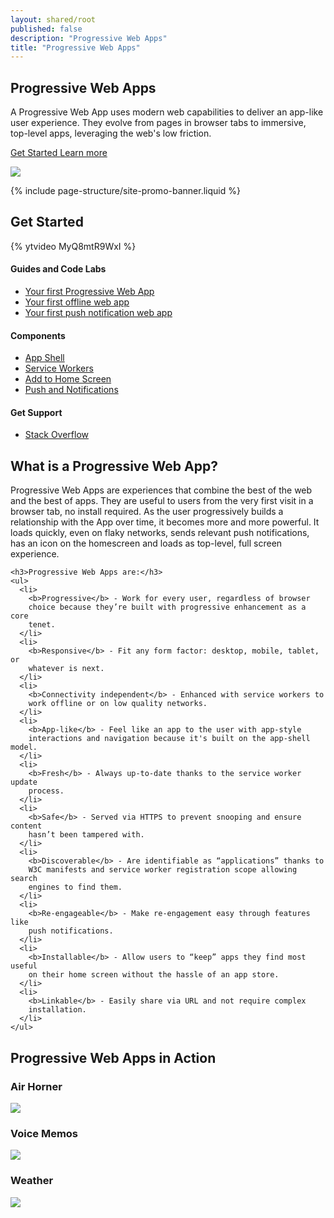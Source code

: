 ```yaml
---
layout: shared/root
published: false
description: "Progressive Web Apps"
title: "Progressive Web Apps"
---
```


<div class="wf-landing-section">
  <div class="page-content mdl-grid">
    <div class="mdl-cell mdl-cell--8-col mdl-cell--5-col-tablet">
      <h2>Progressive Web Apps</h2>
      <p>
        A Progressive Web App uses modern web capabilities to deliver an 
        app-like user experience. They evolve from pages in 
        browser tabs to immersive, top-level apps, leveraging the web's low 
        friction.
      </p>
      <p>
        <a href="#getstarted" class="mdl-button mdl-js-button mdl-button--raised mdl-button--colored">
          Get Started
        </a>
        <a href="#learnmore" class="mdl-button mdl-js-button mdl-button--raised mdl-button--colored pwa-left-margin">
          Learn more
        </a>
      </p>
    </div>
    <div class="mdl-cell mdl-cell--4-col mdl-cell--3-col-tablet mdl-cell--hide-phone">
      <img src="/web/imgs/pwa-voice-memos_framed.png">
    </div>
  </div>
</div>

{% include page-structure/site-promo-banner.liquid %}

<div id="getstarted" class="wf-landing-section wf-pwa-gs wf-secondaryheading">
  <div class="page-content mdl-grid">
    <h2 class="mdl-cell mdl-cell--12-col">
      Get Started
    </h2>
    <div class="mdl-cell mdl-cell--6-col mdl-cell--8-col-tablet">
      {% ytvideo MyQ8mtR9WxI %}
    </div>
    <div class="mdl-cell mdl-cell--6-col mdl-cell--8-col-tablet">
      <h4>Guides and Code Labs</h4>
      <ul>
        <li><a href="/web/fundamentals/getting-started/your-first-progressive-web-app/">Your first Progressive Web App</a></li>
        <li><a href="/web/fundamentals/getting-started/your-first-offline-web-app/">Your first offline web app</a></li>
        <li><a href="/web/fundamentals/getting-started/push-notifications/">Your first push notification web app</a></li>
      </ul>
      <h4>Components</h4>
      <ul>
        <li><a href="/web/updates/2015/11/app-shell">App Shell</a></li>
        <li><a href="https://slightlyoff.github.io/ServiceWorker/spec/service_worker/">Service Workers</a></li>
        <li><a href="/web/fundamentals/engage-and-retain/simplified-app-installs/">Add to Home Screen</a></li>
        <li><a href="/web/fundamentals/engage-and-retain/push-notifications/">Push and Notifications</a></li>
      </ul>
      <h4>Get Support</h4>
      <ul>
        <li><a href="http://stackoverflow.com/questions/tagged/progressive-web-apps">Stack Overflow</a></li>
      </ul>
    </div>
  </div>
</div>

<div id="learnmore" class="wf-landing-section">
  <div class="page-content">
    <h2>What is a Progressive Web App?</h2>
    <p>
      Progressive Web Apps are experiences that combine the best of the web and 
      the best of apps. They are useful to users from the very first visit in 
      a browser tab, no install required. As the user progressively builds a 
      relationship with the App over time, it becomes more and more powerful. 
      It loads quickly, even on flaky networks, sends relevant push 
      notifications, has an icon on the homescreen and loads as top-level, 
      full screen experience.
    </p>

    <h3>Progressive Web Apps are:</h3>
    <ul>
      <li>
        <b>Progressive</b> - Work for every user, regardless of browser 
        choice because they’re built with progressive enhancement as a core 
        tenet.
      </li>
      <li>
        <b>Responsive</b> - Fit any form factor: desktop, mobile, tablet, or 
        whatever is next.
      </li>
      <li>
        <b>Connectivity independent</b> - Enhanced with service workers to 
        work offline or on low quality networks.
      </li>
      <li>
        <b>App-like</b> - Feel like an app to the user with app-style
        interactions and navigation because it's built on the app-shell model.
      </li>
      <li>
        <b>Fresh</b> - Always up-to-date thanks to the service worker update 
        process.
      </li>
      <li>
        <b>Safe</b> - Served via HTTPS to prevent snooping and ensure content 
        hasn’t been tampered with.
      </li>
      <li>
        <b>Discoverable</b> - Are identifiable as “applications” thanks to 
        W3C manifests and service worker registration scope allowing search 
        engines to find them.
      </li>
      <li>
        <b>Re-engageable</b> - Make re-engagement easy through features like 
        push notifications.
      </li>
      <li>
        <b>Installable</b> - Allow users to “keep” apps they find most useful 
        on their home screen without the hassle of an app store.
      </li>
      <li>
        <b>Linkable</b> - Easily share via URL and not require complex 
        installation.
      </li>
    </ul>
  </div>
</div>

<style>
  .pwa-image {
    max-width: 300px;
  }
</style>

<div class="wf-landing-section wf-secondaryheading">
  <div class="page-content mdl-grid">
    <h2 class="mdl-cell mdl-cell--12-col">
      Progressive Web Apps in Action
    </h2>
    <div class="mdl-cell mdl-cell--4-col mdl-cell--4-col-tablet mdl-typography--text-center">
      <h3>Air Horner</h3>
      <a href="https://airhorner.com/">
        <img src="/web/imgs/pwa-airhorner.png" class="pwa-image">
      </a>
    </div>
    <div class="mdl-cell mdl-cell--4-col mdl-cell--4-col-tablet mdl-typography--text-center">
      <h3>Voice Memos</h3>
      <a href="https://voice-memos.appspot.com/">
        <img src="/web/imgs/pwa-voice-memos.png" class="pwa-image">
      </a>
    </div>
    <div class="mdl-cell mdl-cell--4-col mdl-cell--4-col-tablet mdl-typography--text-center">
      <h3>Weather</h3>
      <a href="https://weather-pwa-sample.firebaseapp.com/final/">
        <img src="/web/imgs/pwa-weather.png" class="pwa-image">
      </a>
    </div>
  </div>
</div>
